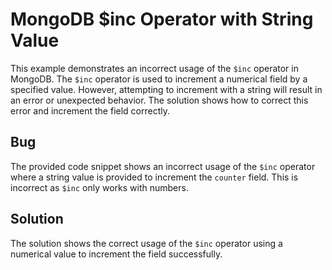 # MongoDB $inc Operator with String Value
This example demonstrates an incorrect usage of the `$inc` operator in MongoDB.  The `$inc` operator is used to increment a numerical field by a specified value. However, attempting to increment with a string will result in an error or unexpected behavior. The solution shows how to correct this error and increment the field correctly.

## Bug
The provided code snippet shows an incorrect usage of the `$inc` operator where a string value is provided to increment the `counter` field. This is incorrect as `$inc` only works with numbers. 

## Solution
The solution shows the correct usage of the `$inc` operator using a numerical value to increment the field successfully.